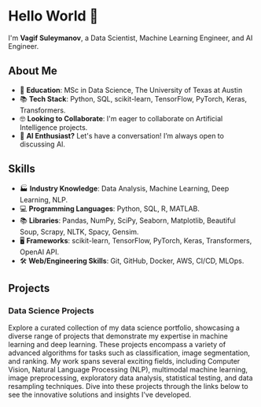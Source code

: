 # Hello World 👋

I'm **Vagif Suleymanov**, a Data Scientist, Machine Learning Engineer, and AI Engineer.

## About Me

- 📖 **Education**: MSc in Data Science, The University of Texas at Austin
- 📚 **Tech Stack**: Python, SQL, scikit-learn, TensorFlow, PyTorch, Keras, Transformers.
- 🤓 **Looking to Collaborate**: I'm eager to collaborate on Artificial Intelligence projects.
- 🤔 **AI Enthusiast?** Let's have a conversation! I’m always open to discussing AI.

## Skills

- 🏭 **Industry Knowledge**: Data Analysis, Machine Learning, Deep Learning, NLP.
- 💻 **Programming Languages**: Python, SQL, R, MATLAB.
- 📚 **Libraries**: Pandas, NumPy, SciPy, Seaborn, Matplotlib, Beautiful Soup, Scrapy, NLTK, Spacy, Gensim.
- 🖥️ **Frameworks**: scikit-learn, TensorFlow, PyTorch, Keras, Transformers, OpenAI API.
- 🛠️ **Web/Engineering Skills**: Git, GitHub, Docker, AWS, CI/CD, MLOps.

## Projects

### Data Science Projects

Explore a curated collection of my data science portfolio, showcasing a diverse range of projects that demonstrate my expertise in machine learning and deep learning. These projects encompass a variety of advanced algorithms for tasks such as classification, image segmentation, and ranking. My work spans several exciting fields, including Computer Vision, Natural Language Processing (NLP), multimodal machine learning, image preprocessing, exploratory data analysis, statistical testing, and data resampling techniques. Dive into these projects through the links below to see the innovative solutions and insights I've developed.

<!--
**vsuleymanov/vsuleymanov** is a ✨ _special_ ✨ repository because its `README.md` (this file) appears on your GitHub profile.

Here are some ideas to get you started:

- 🔭 I’m currently working on ...
- 🌱 I’m currently learning ...
- 👯 I’m looking to collaborate on ...
- 🤔 I’m looking for help with ...
- 💬 Ask me about ...
- 📫 How to reach me: ...
- 😄 Pronouns: ...
- ⚡ Fun fact: ...
-->
